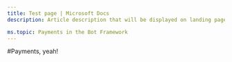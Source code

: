 ```yaml
---
title: Test page | Microsoft Docs
description: Article description that will be displayed on landing pages and in most search results

ms.topic: Payments in the Bot Framework
---
```

#Payments, yeah!
